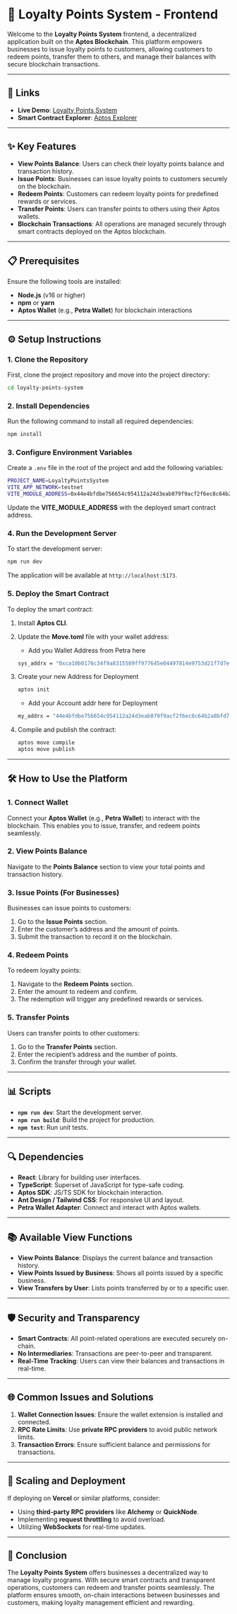 # 🚀 Loyalty Points System - Frontend

Welcome to the **Loyalty Points System** frontend, a decentralized application built on the **Aptos Blockchain**. This platform empowers businesses to issue loyalty points to customers, allowing customers to redeem points, transfer them to others, and manage their balances with secure blockchain transactions.

---

## 🔗 Links

- **Live Demo**: [Loyalty Points System](https://aptos-loyalty-point.vercel.app/)
- **Smart Contract Explorer**: [Aptos Explorer](https://explorer.aptoslabs.com/account/0x44e4bfdbe756654c954112a24d3eab079f9acf2f6ec8c64b2a8bfd7c99ec70ed/modules/code/LoyaltyPointsSystem?network=testnet)

---

## ✨ Key Features

- **View Points Balance**: Users can check their loyalty points balance and transaction history.
- **Issue Points**: Businesses can issue loyalty points to customers securely on the blockchain.
- **Redeem Points**: Customers can redeem loyalty points for predefined rewards or services.
- **Transfer Points**: Users can transfer points to others using their Aptos wallets.
- **Blockchain Transactions**: All operations are managed securely through smart contracts deployed on the Aptos blockchain.

---

## 📋 Prerequisites

Ensure the following tools are installed:

- **Node.js** (v16 or higher)
- **npm** or **yarn**
- **Aptos Wallet** (e.g., **Petra Wallet**) for blockchain interactions

---

## ⚙️ Setup Instructions

### 1. Clone the Repository

First, clone the project repository and move into the project directory:

```bash
cd loyalty-points-system
```

### 2. Install Dependencies

Run the following command to install all required dependencies:

```bash
npm install
```

### 3. Configure Environment Variables

Create a `.env` file in the root of the project and add the following variables:

```bash
PROJECT_NAME=LoyaltyPointsSystem
VITE_APP_NETWORK=testnet
VITE_MODULE_ADDRESS=0x44e4bfdbe756654c954112a24d3eab079f9acf2f6ec8c64b2a8bfd7c99ec70ed
```

Update the **VITE_MODULE_ADDRESS** with the deployed smart contract address.

### 4. Run the Development Server

To start the development server:

```bash
npm run dev
```

The application will be available at `http://localhost:5173`.

### 5. Deploy the Smart Contract

To deploy the smart contract:

1.  Install **Aptos CLI**.
2.  Update the **Move.toml** file with your wallet address:

    - Add you Wallet Address from Petra here

    ```bash
    sys_addrx = "0xca10b0176c34f9a8315589ff977645e04497814e9753d21f7d7e7c3d83aa7b57"
    ```

3.  Create your new Address for Deployment

    ```bash
    aptos init
    ```

    - Add your Account addr here for Deployment

    ```bash
    my_addrx = "44e4bfdbe756654c954112a24d3eab079f9acf2f6ec8c64b2a8bfd7c99ec70ed"
    ```

4.  Compile and publish the contract:

    ```bash
    aptos move compile
    aptos move publish
    ```

---

## 🛠 How to Use the Platform

### 1. Connect Wallet

Connect your **Aptos Wallet** (e.g., **Petra Wallet**) to interact with the blockchain. This enables you to issue, transfer, and redeem points seamlessly.

### 2. View Points Balance

Navigate to the **Points Balance** section to view your total points and transaction history.

### 3. Issue Points (For Businesses)

Businesses can issue points to customers:

1. Go to the **Issue Points** section.
2. Enter the customer’s address and the amount of points.
3. Submit the transaction to record it on the blockchain.

### 4. Redeem Points

To redeem loyalty points:

1. Navigate to the **Redeem Points** section.
2. Enter the amount to redeem and confirm.
3. The redemption will trigger any predefined rewards or services.

### 5. Transfer Points

Users can transfer points to other customers:

1. Go to the **Transfer Points** section.
2. Enter the recipient’s address and the number of points.
3. Confirm the transfer through your wallet.

---

## 📊 Scripts

- **`npm run dev`**: Start the development server.
- **`npm run build`**: Build the project for production.
- **`npm test`**: Run unit tests.

---

## 🔍 Dependencies

- **React**: Library for building user interfaces.
- **TypeScript**: Superset of JavaScript for type-safe coding.
- **Aptos SDK**: JS/TS SDK for blockchain interaction.
- **Ant Design / Tailwind CSS**: For responsive UI and layout.
- **Petra Wallet Adapter**: Connect and interact with Aptos wallets.

---

## 📚 Available View Functions

- **View Points Balance**: Displays the current balance and transaction history.
- **View Points Issued by Business**: Shows all points issued by a specific business.
- **View Transfers by User**: Lists points transferred by or to a specific user.

---

## 🛡 Security and Transparency

- **Smart Contracts**: All point-related operations are executed securely on-chain.
- **No Intermediaries**: Transactions are peer-to-peer and transparent.
- **Real-Time Tracking**: Users can view their balances and transactions in real-time.

---

## 🌐 Common Issues and Solutions

1. **Wallet Connection Issues**: Ensure the wallet extension is installed and connected.
2. **RPC Rate Limits**: Use **private RPC providers** to avoid public network limits.
3. **Transaction Errors**: Ensure sufficient balance and permissions for transactions.

---

## 🚀 Scaling and Deployment

If deploying on **Vercel** or similar platforms, consider:

- Using **third-party RPC providers** like **Alchemy** or **QuickNode**.
- Implementing **request throttling** to avoid overload.
- Utilizing **WebSockets** for real-time updates.

---

## 🎉 Conclusion

The **Loyalty Points System** offers businesses a decentralized way to manage loyalty programs. With secure smart contracts and transparent operations, customers can redeem and transfer points seamlessly. The platform ensures smooth, on-chain interactions between businesses and customers, making loyalty management efficient and rewarding.
